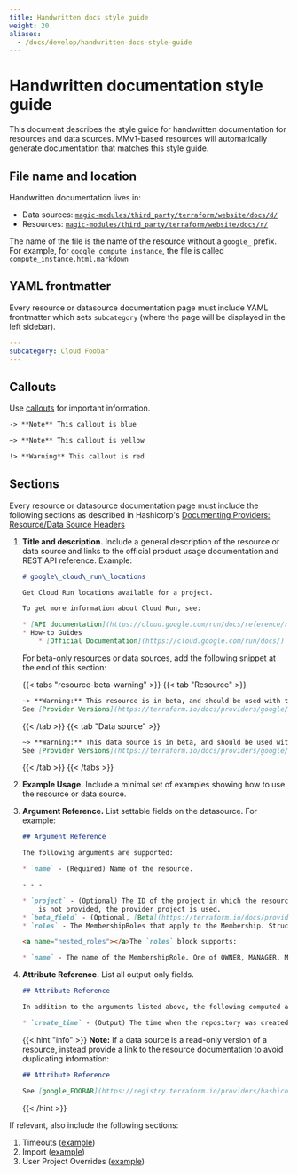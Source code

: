 ```yaml
---
title: Handwritten docs style guide
weight: 20
aliases:
  - /docs/develop/handwritten-docs-style-guide
---
```


# Handwritten documentation style guide

This document describes the style guide for handwritten documentation for resources and data sources. MMv1-based resources will automatically generate documentation that matches this style guide.

## File name and location

Handwritten documentation lives in:

- Data sources: [`magic-modules/third_party/terraform/website/docs/d/`](https://github.com/GoogleCloudPlatform/magic-modules/tree/main/mmv1/third_party/terraform/website/docs/d)
- Resources: [`magic-modules/third_party/terraform/website/docs/r/`](https://github.com/GoogleCloudPlatform/magic-modules/tree/main/mmv1/third_party/terraform/website/docs/r)

The name of the file is the name of the resource without a `google_` prefix. For example, for `google_compute_instance`, the file is called `compute_instance.html.markdown`

## YAML frontmatter

Every resource or datasource documentation page must include YAML frontmatter which sets `subcategory` (where the page will be displayed in the left sidebar).

```yaml
---
subcategory: Cloud Foobar
---
```

## Callouts

Use [callouts](https://developer.hashicorp.com/terraform/registry/providers/docs#callouts) for important information.

```markdown
-> **Note** This callout is blue

~> **Note** This callout is yellow

!> **Warning** This callout is red
```

## Sections

Every resource or datasource documentation page must include the following sections as described in Hashicorp's [Documenting Providers: Resource/Data Source Headers](https://developer.hashicorp.com/terraform/registry/providers/docs#resource-data-source-headers)

1. **Title and description.** Include a general description of the resource or data source and links to the official product usage documentation and REST API reference. Example:

   ```markdown
   # google\_cloud\_run\_locations

   Get Cloud Run locations available for a project. 

   To get more information about Cloud Run, see:

   * [API documentation](https://cloud.google.com/run/docs/reference/rest/v1/projects.locations)
   * How-to Guides
       * [Official Documentation](https://cloud.google.com/run/docs/)
   ```

   For beta-only resources or data sources, add the following snippet at the end of this section: 

   {{< tabs "resource-beta-warning" >}}
   {{< tab "Resource" >}}
   ```markdown
   ~> **Warning:** This resource is in beta, and should be used with the terraform-provider-google-beta provider.
   See [Provider Versions](https://terraform.io/docs/providers/google/guides/provider_versions.html) for more details on beta resources.
   ```
   {{< /tab >}}
   {{< tab "Data source" >}}
   ```markdown
   ~> **Warning:** This data source is in beta, and should be used with the terraform-provider-google-beta provider.
   See [Provider Versions](https://terraform.io/docs/providers/google/guides/provider_versions.html) for more details on beta resources.
   ```
   {{< /tab >}}
   {{< /tabs >}}
2. **Example Usage.** Include a minimal set of examples showing how to use the resource or data source.
3. **Argument Reference.** List settable fields on the datasource. For example:
   ```markdown
   ## Argument Reference

   The following arguments are supported:

   * `name` - (Required) Name of the resource.

   - - -

   * `project` - (Optional) The ID of the project in which the resource belongs. If it
       is not provided, the provider project is used.
   * `beta_field` - (Optional, [Beta](https://terraform.io/docs/providers/google/guides/provider_versions.html)) This field is in beta.
   * `roles` - The MembershipRoles that apply to the Membership. Structure is [documented below](#nested_roles).

   <a name="nested_roles"></a>The `roles` block supports:

   * `name` - The name of the MembershipRole. One of OWNER, MANAGER, MEMBER.

   ```
4. **Attribute Reference.** List all output-only fields.
   ```markdown
   ## Attribute Reference

   In addition to the arguments listed above, the following computed attributes are exported:

   * `create_time` - (Output) The time when the repository was created.
   ```

   {{< hint "info" >}}
   **Note:** If a data source is a read-only version of a resource, instead provide a link to the resource documentation to avoid duplicating information:

   ```markdown
   ## Attribute Reference

   See [google_FOOBAR](https://registry.terraform.io/providers/hashicorp/google/latest/docs/resources/FOOBAR#argument-reference) for details of the available attributes.
   ```
   {{< /hint >}}


If relevant, also include the following sections:

1. Timeouts ([example](https://registry.terraform.io/providers/hashicorp/google/latest/docs/resources/compute_address#timeouts))
2. Import ([example](https://registry.terraform.io/providers/hashicorp/google/latest/docs/resources/compute_address#import))
3. User Project Overrides ([example](https://registry.terraform.io/providers/hashicorp/google/latest/docs/resources/compute_address#user-project-overrides))